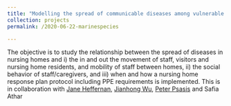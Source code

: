 ```yaml
---
title: "Modelling the spread of communicable diseases among vulnerable groups: nursing homes."
collection: projects
permalink: /2020-06-22-marinespecies

---
```


The objective is to study the relationship between the spread of diseases in nursing homes and 
i) the in and out the movement of staff, visitors and nursing home residents, and mobility of staff between homes,
ii) the social behavior of staff/caregivers, and 
iii) when and how a nursing home response plan protocol including PPE requirements is implemented. 
This is in collaboration with [Jane Heffernan](http://immune.math.yorku.ca/jmheffer/), [Jianhong Wu](http://www.liam.yorku.ca), [Peter Psasis](https://profiles.laps.yorku.ca/profiles/tsasis/) and Safia Athar
